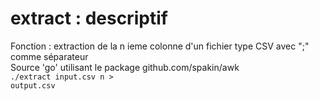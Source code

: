 # extract : descriptif

Fonction :  extraction de la n ieme colonne d'un fichier type CSV avec ";" comme séparateur<br/>
Source 'go' utilisant le package github.com/spakin/awk<br/>
<code>./extract input.csv n > output.csv</code>
